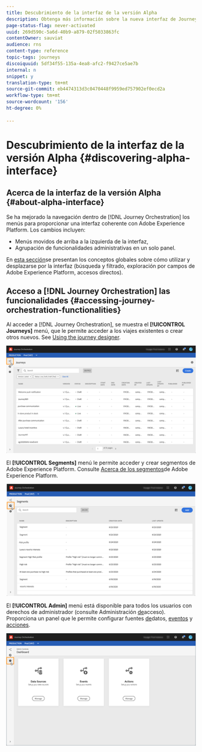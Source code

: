 ```yaml
---
title: Descubrimiento de la interfaz de la versión Alpha
description: Obtenga más información sobre la nueva interfaz de Journey Orchestration.
page-status-flag: never-activated
uuid: 269d590c-5a6d-40b9-a879-02f5033863fc
contentOwner: sauviat
audience: rns
content-type: reference
topic-tags: journeys
discoiquuid: 5df34f55-135a-4ea8-afc2-f9427ce5ae7b
internal: n
snippet: y
translation-type: tm+mt
source-git-commit: eb4474313d3c0470448f9959ed757902ef0ecd2a
workflow-type: tm+mt
source-wordcount: '156'
ht-degree: 0%

---
```



# Descubrimiento de la interfaz de la versión Alpha {#discovering-alpha-interface}

## Acerca de la interfaz de la versión Alpha {#about-alpha-interface}

Se ha mejorado la navegación dentro de [!DNL Journey Orchestration] los menús para proporcionar una interfaz coherente con Adobe Experience Platform. Los cambios incluyen:

* Menús movidos de arriba a la izquierda de la interfaz,
* Agrupación de funcionalidades administrativas en un solo panel.

En [esta sección](../about/user-interface.md)se presentan los conceptos globales sobre cómo utilizar y desplazarse por la interfaz (búsqueda y filtrado, exploración por campos de Adobe Experience Platform, accesos directos).

## Acceso a [!DNL Journey Orchestration] las funcionalidades {#accessing-journey-orchestration-functionalities}

Al acceder a [!DNL Journey Orchestration], se muestra el **[!UICONTROL Journeys]** menú, que le permite acceder a los viajes existentes o crear otros nuevos. See [Using the journey designer](../building-journeys/using-the-journey-designer.md).

![](../assets/interface-journeys.png)

El **[!UICONTROL Segments]** menú le permite acceder y crear segmentos de Adobe Experience Platform. Consulte [Acerca de los segmentos](../segment/about-segments.md)de Adobe Experience Platform.

![](../assets/interface-segments.png)

El **[!UICONTROL Admin]** menú está disponible para todos los usuarios con derechos de administrador (consulte Administración [de](../about/access-management.md)acceso). Proporciona un panel que le permite configurar fuentes [de](../datasource/about-data-sources.md)datos, [eventos](../event/about-events.md) y [acciones](../action/action.md).

![](../assets/interface-admin-dashboard.png)
